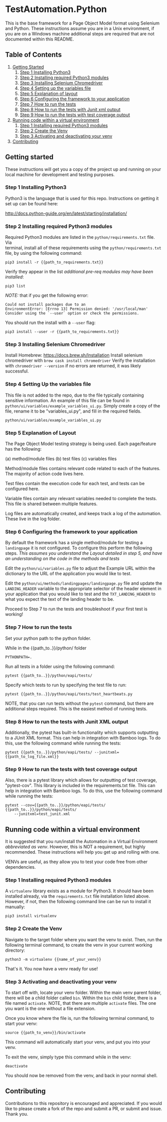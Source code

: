 # TestAutomation.Python
This is the base framework for a Page Object Model format using Selenium and Python. 
These instructions assume you are in a Unix environment, if you are on a Windows machine
additional steps are required that are not documented within this README.


## Table of Contents
1. [Getting Started](#getting-started)
	1. [Step 1 Installing Python3](#Step-1-Installing-Python3)
	2. [Step 2 Installing required Python3 modules](#Step-2-Installing-required-Python3-modules)
	3. [Step 3 Installing Selenium Chromedriver](#Step-3-Installing-Selenium-Chromedriver)
	4. [Step 4 Setting up the variables file](#Step-4-Setting-up-the-variables-file)
	5. [Step 5 Explanation of layout](#Step-5-Explanation-of-layout)
	6. [Step 6 Configuring the framework to your application](#Step-6-configuring-the-framework-to-your-application)
	7. [Step 7 How to run the tests](#Step-7-How-to-run-the-tests)
	8. [Step 8 How to run the tests with Junit xml output](#Step-8-How-to-run-the-tests-with-Junit-xml-output)
	9. [Step 9 How to run the tests with test coverage output](#Step-9-How-to-run-the-tests-with-test-coverage-output)
2. [Running code within a virtual environment](#running-code-within-a-virtual-environment)
	1. [Step 1 Installing required Python3 modules](#Step-1-Installing-required-Python3-modules)
	2. [Step 2 Create the Venv](#Step-2-Create-the-Venv)
	3. [Step 3 Activating and deactivating your venv](#Step-3-Activating-and-deactivating-your-venv)
3. [Contributing](#contributing)


## Getting started

These instructions will get you a copy of the project up and running on your 
local machine for development and testing purposes.

### Step 1 Installing Python3

Python3 is the language that is used for this repo. Instructions on getting it 
set up can be found here:

http://docs.python-guide.org/en/latest/starting/installation/

### Step 2 Installing required Python3 modules

Required Python3 modules are listed in the `python/requirements.txt` file. Via  
terminal, install all of these requirements using the `python/requirements.txt` file,
by using the following command:

```
pip3 install -r {{path_to_requirements.txt}}
```

Verify they appear in the list _additional pre-req modules may have been 
installed_:

```
pip3 list
```

*NOTE:* that if you get the following error:

```
Could not install packages due to an 
EnvironmentError: [Errno 13] Permission denied: '/usr/local/man'
Consider using the `--user` option or check the permissions.
```

You should run the install with a `--user` flag:

```
pip3 install --user -r {{path_to_requirements.txt}}
```

### Step 3 Installing Selenium Chromedriver

Install Homebrew: https://docs.brew.sh/Installation
Install selenium chromedriver with `brew cask install chromedriver`
Verify the installation with `chromedriver --version` if no errors are returned,
it was likely successful.

### Step 4 Setting Up the variables file

This file is not added to the repo, due to the file typically containing sensitive information. An
example of this file can be found in `python/ui/variables/example_variables_ui.py`. Simply create a copy 
of the file, rename it to be "variables_ui.py", and fill in the required fields.

```
python/ui/variables/example_variables_ui.py 
```

### Step 5 Explanation of Layout

The Page Object Model testing strategy is being used. Each page/feature has the 
following:

(a) method/module files
(b) test files
(c) variables files

Method/module files contains relevant code related to each of the features. The 
majority of action code lives here.

Test files contain the execution code for each test, and tests can be 
configured here.

Variable files contain any relevant variables needed to complete the tests. This
file is shared between multiple features.

Log files are automatically created, and keeps track a log of the automation.
These live in the log folder.

### Step 6 Configuring the framework to your application

By default the framework has a single method/module for testing a `landingpage` it is not configured.
To configure this perform the following steps. _This assumes you understand the Layout detailed in
step 5, and have an understanding on the code in the methods and tests_

Edit the `python/ui/variables.py` file to adjust the Example URL within the dictionary
to the URL of the application you would like to test.

Edit the `python/ui/methods/landingpages/landingpage.py` file and update the 
`LANDING_HEADER` variable to the appropriate selector of the header element in your application
that you would like to test and the `TXT_LANDING_HEADER` to what you expect the text of the landing
header to be. 

Proceed to Step 7 to run the tests and troubleshoot if your first test is working!

### Step 7 How to run the tests

Set your python path to the python folder.

While in the {{path_to..}}/python/ folder
```
PYTHONPATH=.
```

Run all tests in a folder using the following command:

```
pytest {{path_to..}}/python/eapi/tests/
```

Specify which tests to run by specifying the test file to run:

```
pytest {{path_to..}}/python/eapi/tests/test_heartbeats.py
```

NOTE, that you can run tests without the `pytest` command, but there are 
additional steps required. This is the easiest method of running tests.

### Step 8 How to run the tests with Junit XML output

Additionally, the pytest has built-in functionality which supports outputting 
to a JUnit XML format. This can help in integration with Bamboo logs. To do 
this, use the following command while running the tests:

```
pytest {{path_to..}}/python/eapi/tests/ --junitxml={{path_to_log_file.xml}}
```

### Step 9 How to run the tests with test coverage output

Also, there is a pytest library which allows for outputting of test coverage, 
"pytest-cov". This library is included in the requirements.txt file. This can 
help in integration with Bamboo logs. To do this, use the following command 
while running the tests:

```
pytest --cov={{path_to..}}/python/eapi/tests/ {{path_to..}}/python/eapi/tests/ 
    --junitxml=test_junit.xml
```

## Running code within a virtual environment

It is suggested that you run/install the Automation in a Virtual Environment 
_abbreviated as venv_. However, this is NOT a requirement, but highly recommended. These instructions 
will help you get up and rolling with one.

VENVs are useful, as they allow you to test your code free from other 
dependencies.

### Step 1 Installing required Python3 modules

A `virtualenv` library exists as a module for Python3. It should have been 
installed already, via the `requirements.txt` file installation listed above. 
However, if not, then the following command line can be run to install it
manually:

```
pip3 install virtualenv
```

### Step 2 Create the Venv

Navigate to the target folder where you want the venv to exist. Then, run the 
following terminal command, to create the venv in your current working 
directory:

```
python3 -m virtualenv {{name_of_your_venv}}
```

That's it. You now have a venv ready for use!

### Step 3 Activating and deactivating your venv

To start off with, locate your venv folder. Within the main venv parent 
folder, there will be a child folder called `bin`. Within the `bin` child 
folder, there is a file named `activate`. NOTE, that there are multiple
`activate` files. The one you want is the one without a file extension.

Once you know where the file is, run the following terminal command, to start
your venv:

```
source {{path_to_venv}}/bin/activate
```

This command will automatically start your venv, and put you into your venv.

To exit the venv, simply type this command while in the venv:

```
deactivate
```

You should now be removed from the venv, and back in your normal shell.

## Contributing

Contributions to this repository is encouraged and appreciated. If you would like to please create a fork of the repo and submit a PR, or submit and issue. Thank you.
